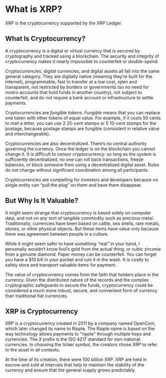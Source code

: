 # What is XRP?

XRP is the cryptocurrency supported by the XRP Ledger.

## What Is Cryptocurrency?

A cryptocurrency is a digital or virtual currency that is secured by cryptography and tracked using a blockchain. The security and integrity of cryptocurrency makes it nearly impossible to counterfeit or double-spend.

Cryptocurrencies, digital currencies, and digital assets all fall into the same general category. They are digitally native (meaning they’re built for the internet), programmable, fast to transfer at a low cost, open and transparent, not restricted by borders or governments (so no need for nostro accounts that hold funds in another country), not subject to counterfeit, and do not require a bank account or infrastructure to settle payments.

Cryptocurrencies are _fungible tokens_. _Fungible_ means that you can replace one token with other tokens of equal value. For example, if it costs 50 cents to mail a letter, you can use 2 25-cent stamps or 5 10-cent stamps for the postage, because postage stamps are fungible (consistent in relative value and interchangeable).

Cryptocurrencies are also decentralized. There’s no central authority governing the currency. Once the ledger is on the blockchain you cannot change it. It is difficult to censor cryptocurrency: so long as the system is sufficiently decentralized, no one can roll back transactions, freeze balances, or block someone from using a decentralized digital asset. Rules do not change without significant coordination among all participants.

Cryptocurrencies are compelling for investors and developers because no single entity can “pull the plug” on them and have them disappear.

## But Why Is It Valuable?

It might seem strange that cryptocurrency is based solely on computer data, and not on any sort of tangible commodity such as precious metal. Traditionally, currencies have been based on cattle, sea shells, rare metals, stones, or other physical objects. But these items have value only because there was agreement between people in a culture.

While it might seem safer to have something “real” in your hand, I personally wouldn’t  know fool’s gold from the actual thing, or cubic zirconia from a genuine diamond. Paper money can be counterfeit. You can forget you have a $10 bill in your pocket and ruin it in the wash. It is costly to safely store and transport valuable items for payment.

The value of cryptocurrency comes from the faith that holders place in the currency. Given the distributed nature of the records and the complex cryptographic safeguards to secure the funds, cryptocurrency could be considered a much more robust, secure, and convenient form of currency than traditional fiat currencies.


## XRP is Cryptocurrency

XRP is a cryptocurrency created in 2011 by a company named OpenCoin, which later changed its name to Ripple. The Ripple name is based on the way technology allows payments to "ripple" through multiple hops and currencies. The _X_ prefix is the ISO 4217 standard for non-national currencies. In choosing the ticker symbol, the creators chose _XRP_ to refer to the asset in all contexts.

At the time of its creation, there were 100 billion XRP. XRP are held in escrow and sold at intervals that help to maintain the stability of the currency and ensure that the general supply grows predictably.